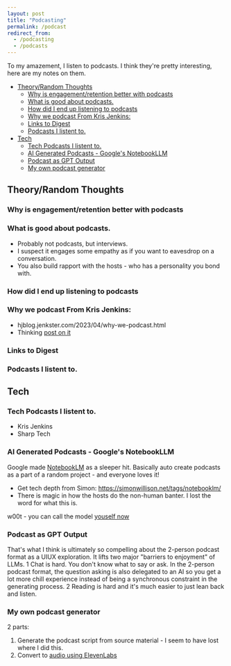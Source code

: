 ```yaml
---
layout: post
title: "Podcasting"
permalink: /podcast
redirect_from:
  - /podcasting
  - /podcasts
---
```


To my amazement, I listen to podcasts. I think they're pretty interesting, here are my notes on them.

<!-- prettier-ignore-start -->
<!-- vim-markdown-toc-start -->

- [Theory/Random Thoughts](#theoryrandom-thoughts)
  - [Why is engagement/retention better with podcasts](#why-is-engagementretention-better-with-podcasts)
  - [What is good about podcasts.](#what-is-good-about-podcasts)
  - [How did I end up listening to podcasts](#how-did-i-end-up-listening-to-podcasts)
  - [Why we podcast From Kris Jenkins:](#why-we-podcast-from-kris-jenkins)
  - [Links to Digest](#links-to-digest)
  - [Podcasts I listent to.](#podcasts-i-listent-to)
- [Tech](#tech)
  - [Tech Podcasts I listent to.](#tech-podcasts-i-listent-to)
  - [AI Generated Podcasts - Google's NotebookLLM](#ai-generated-podcasts---googles-notebookllm)
  - [Podcast as GPT Output](#podcast-as-gpt-output)
  - [My own podcast generator](#my-own-podcast-generator)

<!-- vim-markdown-toc-end -->
<!-- prettier-ignore-end -->

## Theory/Random Thoughts

### Why is engagement/retention better with podcasts

### What is good about podcasts.

- Probably not podcasts, but interviews.
- I suspect it engages some empathy as if you want to eavesdrop on a conversation.
- You also build rapport with the hosts - who has a personality you bond with.

### How did I end up listening to podcasts

### Why we podcast From Kris Jenkins:

- hjblog.jenkster.com/2023/04/why-we-podcast.html
- Thinking [post on it](https://gist.github.com/idvorkin/db95e0785cf700974ef3248888d83abe)

### Links to Digest

### Podcasts I listent to.

## Tech

### Tech Podcasts I listent to.

- Kris Jenkins
- Sharp Tech

### AI Generated Podcasts - Google's NotebookLLM

Google made [NotebookLM](https://notebooklm.google.com/) as a sleeper hit. Basically auto create podcasts as a part of a random project - and everyone loves it!

- Get tech depth from Simon: https://simonwillison.net/tags/notebooklm/
- There is magic in how the hosts do the non-human banter. I lost the word for what this is.

w00t - you can call the model [youself now](https://github.com/idvorkin/nlp/blob/a756b866b0cc1b6fdd24d2eb50cef9f46c749ed6/tts.py?plain=1#L169)

### Podcast as GPT Output

That's what I think is ultimately so compelling about the 2-person podcast format as a UIUX exploration. It lifts two major "barriers to enjoyment" of LLMs. 1 Chat is hard. You don't know what to say or ask. In the 2-person podcast format, the question asking is also delegated to an AI so you get a lot more chill experience instead of being a synchronous constraint in the generating process. 2 Reading is hard and it's much easier to just lean back and listen.

### My own podcast generator

2 parts:

1. Generate the podcast script from source material - I seem to have lost where I did this.
2. Convert to [audio using ElevenLabs](https://github.com/idvorkin/nlp/blob/777c10e0b525951916e13b7a2d3bd3fe151dbb92/tts.py?plain=1#L117)
